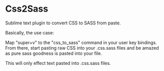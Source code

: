 Css2Sass
========

Sublime text plugin to convert CSS to SASS from paste.

Basically, the use case:

Map "super+v" to the "css\_to_sass" command in your user key bindings. From there, start pasting raw CSS into your .css.sass files and be amazed as pure sass goodness is pasted into your file.

This will only effect text pasted into .css.sass files.
